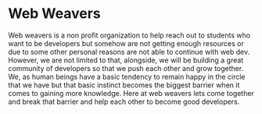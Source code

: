 # Web Weavers

Web weavers is a non profit organization to help reach out to students who want to be developers but somehow are not getting enough resources or due to some other personal reasons are not able to continue with web dev. 
However, we are not limited to that, alongside, we will be building a great community of developers so that we push each other and grow together. We, as human beings have a basic tendency to remain happy in the circle that we have but that basic instinct becomes the biggest barrier when it comes to gaining more knowledge. Here at web weavers lets come together and break that barrier and help each other to become good developers.